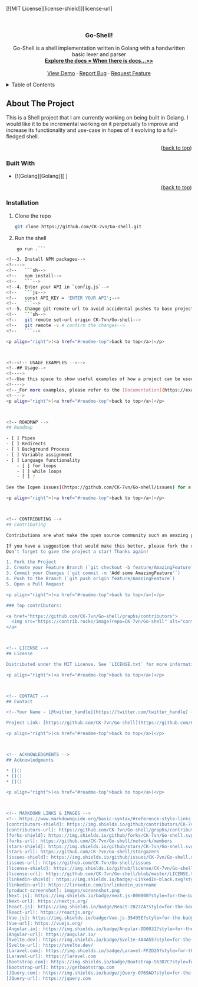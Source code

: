 
<!-- Improved compatibility of back to top link: See: https://github.com/othneildrew/Best-README-Template/pull/73 -->

<link rel="stylesheet" type='text/css' href="https://cdn.jsdelivr.net/gh/devicons/devicon@latest/devicon.min.css" />
          
<a id="readme-top"></a>
<!--
*** Thanks for checking out the Best-README-Template. If you have a suggestion
*** that would make this better, please fork the repo and create a pull request
*** or simply open an issue with the tag "enhancement".
*** Don't forget to give the project a star!
*** Thanks again! Now go create something AMAZING! :D
-->



<!-- PROJECT SHIELDS -->
<!--
*** I'm using markdown "reference style" links for readability.
*** Reference links are enclosed in brackets [ ] instead of parentheses ( ).
*** See the bottom of this document for the declaration of the reference variables
*** for contributors-url, forks-url, etc. This is an optional, concise syntax you may use.
*** https://www.markdownguide.org/basic-syntax/#reference-style-links
-->
<!--[![Contributors][contributors-shield]][contributors-url]-->
<!--[![Forks][forks-shield]][forks-url]-->
<!--[![Stargazers][stars-shield]][stars-url]-->
<!--[![Issues][issues-shield]][issues-url]-->
[![MIT License][license-shield]][license-url]
<!--[![LinkedIn][linkedin-shield]][linkedin-url]-->



<!-- PROJECT LOGO -->
<br />
<div align="center">
  <!--<a href="https://github.com/CK-7vn/Go-shell">-->
  <!--  <img src="images/logo.png" alt="Logo" width="80" height="80">-->
  <!--</a>-->

<h3 align="center">Go-Shell!</h3>

  <p align="center">
    Go-Shell is a shell implementation written in Golang with a handwritten basic lexer and parser
    <br />
    <a href="https://github.com/Ck-7vn/go-shell"><strong>Explore the docs » When there is docs...>> </strong></a>
    <br />
    <br />
    <a href="https://github.com/Ck-7vn/go-shell">View Demo</a>
    ·
    <a href="https://github.com/CK-7vn/Go-shell/issues/new?labels=bug&template=bug-report---.md">Report Bug</a>
    ·
    <a href="https://github.com/CK-7vn/Go-shell/issues/new?labels=enhancement&template=feature-request---.md">Request Feature</a>
  </p>
</div>



<!-- TABLE OF CONTENTS -->
<details>
  <summary>Table of Contents</summary>
  <ol>
    <li>
      <a href="#about-the-project">About The Project</a>
      <ul>
        <li><a href="#built-with">Built With</a></li>
      </ul>
    </li>
    <li>
      <a href="#getting-started">Getting Started</a>
      <ul>
        <li><a href="#prerequisites">Prerequisites</a></li>
        <li><a href="#installation">Installation</a></li>
      </ul>
    </li>
    <li><a href="#usage">Usage</a></li>
    <li><a href="#roadmap">Roadmap</a></li>
    <li><a href="#contributing">Contributing</a></li>
    <li><a href="#license">License</a></li>
    <li><a href="#contact">Contact</a></li>
    <li><a href="#acknowledgments">Acknowledgments</a></li>
  </ol>
</details>



<!-- ABOUT THE PROJECT -->
## About The Project
This is a Shell project that I am currently working on being built in Golang. I would like it to be incremental working on it perpetually to improve and increase its functionality and use-case in hopes of it evolving to a full-fledged shell.
<!--[![Product Name Screen Shot][product-screenshot]]()-->

<!--Here's a blank template to get started: To avoid retyping too much info. Do a search and replace with your text editor for the following: `CK-7vn`, `Go-shell`, `twitter_handle`, `linkedin_username`, `email_client`, `email`, `go-shell`, `project_description`-->
<!---->
<p align="right">(<a href="#readme-top">back to top</a>)</p>



### Built With

* [![Golang][Golang]][ <i class="devicon-go-plain colored"></i>]
<!--* [![React][React.js]][React-url]-->
<!--* [![Vue][Vue.js]][Vue-url]-->
<!--* [![Angular][Angular.io]][Angular-url]-->
<!--* [![Svelte][Svelte.dev]][Svelte-url]-->
<!--* [![Laravel][Laravel.com]][Laravel-url]-->
<!--* [![Bootstrap][Bootstrap.com]][Bootstrap-url]-->
<!--* [![JQuery][JQuery.com]][JQuery-url]-->
<!---->
<p align="right">(<a href="#readme-top">back to top</a>)</p>



<!-- GETTING STARTED -->
<!--## Getting Started-->
<!--1.```bash -->
<!--   git clone https://github.com/CK-7vn/go-shell-->
<!--```-->
<!---->
<!--### Prerequisites-->
<!---->
<!--This is an example of how to list things you need to use the software and how to install them.-->
<!--* npm-->
<!--  ```sh-->
<!--  npm install npm@latest -g-->
<!--  ```-->
<!---->
### Installation

1. Clone the repo
   ```sh
   git clone https://github.com/CK-7vn/Go-shell.git
   ```
2. Run the shell 
``` sh 
    go run .```

<!--3. Install NPM packages-->
<!---->
<!--   ```sh-->
<!--   npm install-->
<!--   ```-->
<!--4. Enter your API in `config.js`-->
<!--   ```js-->
<!--   const API_KEY = 'ENTER YOUR API';-->
<!--   ```-->
<!--5. Change git remote url to avoid accidental pushes to base project-->
<!--   ```sh-->
<!--   git remote set-url origin CK-7vn/Go-shell-->
<!--   git remote -v # confirm the changes-->
<!--   ```-->

<p align="right">(<a href="#readme-top">back to top</a>)</p>



<!--<!-- USAGE EXAMPLES -->-->
<!--## Usage-->
<!---->
<!--Use this space to show useful examples of how a project can be used. Additional screenshots, code examples and demos work well in this space. You may also link to more resources.-->
<!---->
<!--_For more examples, please refer to the [Documentation](https://example.com)_-->
<!---->
<p align="right">(<a href="#readme-top">back to top</a>)</p>



<!-- ROADMAP -->
## Roadmap

- [ ] Pipes
- [ ] Redirects
- [ ] Background Process
- [ ] Variable assignment
- [ ] Language functionality
    - [ ] for loops
    - [ ] while loops 
    - [ ] ?

See the [open issues](https://github.com/CK-7vn/Go-shell/issues) for a full list of proposed features (and known issues).

<p align="right">(<a href="#readme-top">back to top</a>)</p>



<!-- CONTRIBUTING -->
## Contributing

Contributions are what make the open source community such an amazing place to learn, inspire, and create. Any contributions you make are **greatly appreciated**.

If you have a suggestion that would make this better, please fork the repo and create a pull request. You can also simply open an issue with the tag "enhancement".
Don't forget to give the project a star! Thanks again!

1. Fork the Project
2. Create your Feature Branch (`git checkout -b feature/AmazingFeature`)
3. Commit your Changes (`git commit -m 'Add some AmazingFeature'`)
4. Push to the Branch (`git push origin feature/AmazingFeature`)
5. Open a Pull Request

<p align="right">(<a href="#readme-top">back to top</a>)</p>

### Top contributors:

<a href="https://github.com/CK-7vn/Go-shell/graphs/contributors">
  <img src="https://contrib.rocks/image?repo=CK-7vn/Go-shell" alt="contrib.rocks image" />
</a>



<!-- LICENSE -->
## License

Distributed under the MIT License. See `LICENSE.txt` for more information.

<p align="right">(<a href="#readme-top">back to top</a>)</p>



<!-- CONTACT -->
## Contact

<!--Your Name - [@twitter_handle](https://twitter.com/twitter_handle) - email@email_client.com-->

Project Link: [https://github.com/CK-7vn/Go-shell](https://github.com/CK-7vn/Go-shell)

<p align="right">(<a href="#readme-top">back to top</a>)</p>



<!-- ACKNOWLEDGMENTS -->
## Acknowledgments

* []()
* []()
* []()

<p align="right">(<a href="#readme-top">back to top</a>)</p>



<!-- MARKDOWN LINKS & IMAGES -->
<!-- https://www.markdownguide.org/basic-syntax/#reference-style-links -->
[contributors-shield]: https://img.shields.io/github/contributors/CK-7vn/Go-shell.svg?style=for-the-badge
[contributors-url]: https://github.com/CK-7vn/Go-shell/graphs/contributors
[forks-shield]: https://img.shields.io/github/forks/CK-7vn/Go-shell.svg?style=for-the-badge
[forks-url]: https://github.com/CK-7vn/Go-shell/network/members
[stars-shield]: https://img.shields.io/github/stars/CK-7vn/Go-shell.svg?style=for-the-badge
[stars-url]: https://github.com/CK-7vn/Go-shell/stargazers
[issues-shield]: https://img.shields.io/github/issues/CK-7vn/Go-shell.svg?style=for-the-badge
[issues-url]: https://github.com/CK-7vn/Go-shell/issues
[license-shield]: https://img.shields.io/github/license/CK-7vn/Go-shell.svg?style=for-the-badge
[license-url]: https://github.com/CK-7vn/Go-shell/blob/master/LICENSE.txt
[linkedin-shield]: https://img.shields.io/badge/-LinkedIn-black.svg?style=for-the-badge&logo=linkedin&colorB=555
[linkedin-url]: https://linkedin.com/in/linkedin_username
[product-screenshot]: images/screenshot.png
[Next.js]: https://img.shields.io/badge/next.js-000000?style=for-the-badge&logo=nextdotjs&logoColor=white
[Next-url]: https://nextjs.org/
[React.js]: https://img.shields.io/badge/React-20232A?style=for-the-badge&logo=react&logoColor=61DAFB
[React-url]: https://reactjs.org/
[Vue.js]: https://img.shields.io/badge/Vue.js-35495E?style=for-the-badge&logo=vuedotjs&logoColor=4FC08D
[Vue-url]: https://vuejs.org/
[Angular.io]: https://img.shields.io/badge/Angular-DD0031?style=for-the-badge&logo=angular&logoColor=white
[Angular-url]: https://angular.io/
[Svelte.dev]: https://img.shields.io/badge/Svelte-4A4A55?style=for-the-badge&logo=svelte&logoColor=FF3E00
[Svelte-url]: https://svelte.dev/
[Laravel.com]: https://img.shields.io/badge/Laravel-FF2D20?style=for-the-badge&logo=laravel&logoColor=white
[Laravel-url]: https://laravel.com
[Bootstrap.com]: https://img.shields.io/badge/Bootstrap-563D7C?style=for-the-badge&logo=bootstrap&logoColor=white
[Bootstrap-url]: https://getbootstrap.com
[JQuery.com]: https://img.shields.io/badge/jQuery-0769AD?style=for-the-badge&logo=jquery&logoColor=white
[JQuery-url]: https://jquery.com 
